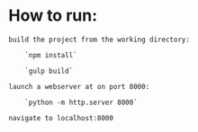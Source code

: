 # How to run:
    build the project from the working directory:
    
        `npm install`
        
        `gulp build`
        
    launch a webserver at on port 8000:
    
        `python -m http.server 8000`    
        
    navigate to localhost:8000
